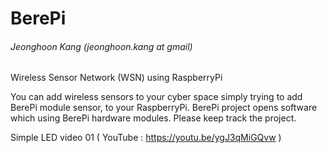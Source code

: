 # BerePi
###### Jeonghoon Kang (jeonghoon.kang at gmail)
Wireless Sensor Network (WSN) using RaspberryPi 


You can add wireless sensors to your cyber space simply trying to add BerePi module sensor, to your RaspberryPi.
BerePi project opens software which using BerePi hardware modules. 
Please keep track the project.

Simple LED video 01 ( YouTube : https://youtu.be/ygJ3qMiGQvw )
